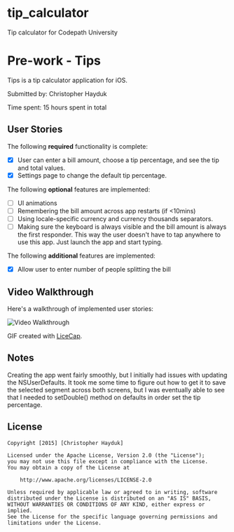 # tip_calculator
Tip calculator for Codepath University

# Pre-work - Tips

Tips is a tip calculator application for iOS.

Submitted by: Christopher Hayduk

Time spent: 15 hours spent in total

## User Stories

The following **required** functionality is complete:

* [X] User can enter a bill amount, choose a tip percentage, and see the tip and total values.
* [X] Settings page to change the default tip percentage.

The following **optional** features are implemented:
* [ ] UI animations
* [ ] Remembering the bill amount across app restarts (if <10mins)
* [ ] Using locale-specific currency and currency thousands separators.
* [ ] Making sure the keyboard is always visible and the bill amount is always the first responder. This way the user doesn't have to tap anywhere to use this app. Just launch the app and start typing.

The following **additional** features are implemented:

- [X] Allow user to enter number of people splitting the bill

## Video Walkthrough 

Here's a walkthrough of implemented user stories:

<img src='http://imgur.com/oBFUCSE' title='Video Walkthrough' width='' alt='Video Walkthrough' />

GIF created with [LiceCap](http://www.cockos.com/licecap/).

## Notes

Creating the app went fairly smoothly, but I initially had issues with updating the NSUserDefaults. It took me some time to figure out how to get it to save the selected segment across both screens, but I was eventually able to see that I needed to setDouble() method on defaults in order set the tip percentage.

## License

    Copyright [2015] [Christopher Hayduk]

    Licensed under the Apache License, Version 2.0 (the "License");
    you may not use this file except in compliance with the License.
    You may obtain a copy of the License at

        http://www.apache.org/licenses/LICENSE-2.0

    Unless required by applicable law or agreed to in writing, software
    distributed under the License is distributed on an "AS IS" BASIS,
    WITHOUT WARRANTIES OR CONDITIONS OF ANY KIND, either express or implied.
    See the License for the specific language governing permissions and
    limitations under the License.
